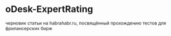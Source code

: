 oDesk-ExpertRating
==================

черновик статьи на habrahabr.ru, посвящённый прохождению тестов для фрилансерских бирж